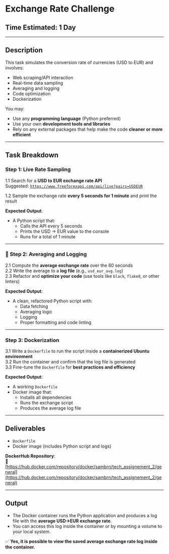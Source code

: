 # Exchange Rate Challenge

## Time Estimated: 1 Day

---

## Description

This task simulates the conversion rate of currencies (USD to EUR) and involves:

- Web scraping/API interaction
- Real-time data sampling
- Averaging and logging
- Code optimization
- Dockerization

You may:

- Use any **programming language** (Python preferred)
- Use your own **development tools and libraries**
- Rely on any external packages that help make the code **cleaner or more efficient**

---

## Task Breakdown

### Step 1: Live Rate Sampling

1.1 Search for a **USD to EUR exchange rate API**  
Suggested: [`https://www.freeforexapi.com/api/live?pairs=USDEUR`](https://www.freeforexapi.com/api/live?pairs=USDEUR)

1.2 Sample the exchange rate **every 5 seconds for 1 minute** and print the result

**Expected Output**:  
- A Python script that:  
  - Calls the API every 5 seconds  
  - Prints the USD → EUR value to the console  
  - Runs for a total of 1 minute

---

### 🔹 Step 2: Averaging and Logging

2.1 Compute the **average exchange rate** over the 60 seconds  
2.2 Write the average to a **log file** (e.g., `usd_eur_avg.log`)  
2.3 Refactor and **optimize your code** (use tools like `black`, `flake8`, or other linters)

**Expected Output**:  
- A clean, refactored Python script with:  
  - Data fetching  
  - Averaging logic  
  - Logging  
  - Proper formatting and code linting

---

### Step 3: Dockerization

3.1 Write a `Dockerfile` to run the script inside a **containerized Ubuntu environment**  
3.2 Run the container and confirm that the log file is generated  
3.3 Fine-tune the `Dockerfile` for **best practices and efficiency**

**Expected Output**:  
- A working `Dockerfile`  
- Docker image that:  
  - Installs all dependencies  
  - Runs the exchange script  
  - Produces the average log file

---

## Deliverables

- `Dockerfile`  
- Docker image (includes Python script and logs)

**DockerHub Repository**:  
🔗 [https://hub.docker.com/repository/docker/sambrn/tech_assignement_2/general](https://hub.docker.com/repository/docker/sambrn/tech_assignement_2/general)

---

## Output

- The Docker container runs the Python application and produces a log file with the **average USD→EUR exchange rate**.  
- You can access this log inside the container or by mounting a volume to your local system.

✅ **Yes, it is possible to view the saved average exchange rate log inside the container.**
